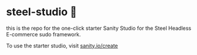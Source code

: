 # steel-studio 🎨

this is the repo for the one-click starter Sanity Studio for the Steel Headless E-commerce sudo framework. 

To use the starter studio, visit [sanity.io/create](https://www.sanity.io/create?template=stordahl/steel-studio)
